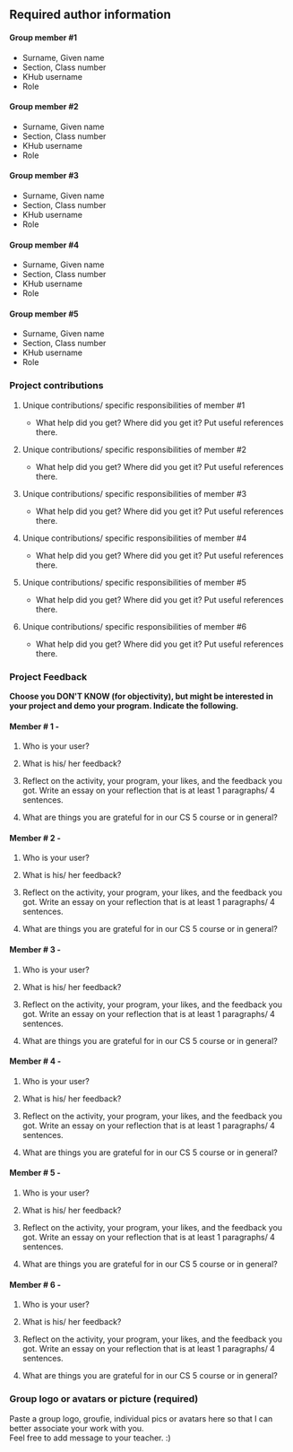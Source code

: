 ## Required author information 

#### Group member #1
* Surname, Given name
* Section, Class number 
* KHub username
* Role

#### Group member #2
* Surname, Given name
* Section, Class number 
* KHub username
* Role

#### Group member #3
* Surname, Given name
* Section, Class number 
* KHub username
* Role

#### Group member #4
* Surname, Given name
* Section, Class number 
* KHub username
* Role

#### Group member #5
* Surname, Given name
* Section, Class number 
* KHub username
* Role

### Project contributions

1. Unique contributions/ specific responsibilities of member #1

    * What help did you get? Where did you get it? Put useful references there.

2. Unique contributions/ specific responsibilities of member #2

    * What help did you get? Where did you get it? Put useful references there.

2. Unique contributions/ specific responsibilities of member #3

    * What help did you get? Where did you get it? Put useful references there.

1. Unique contributions/ specific responsibilities of member #4

    * What help did you get? Where did you get it? Put useful references there.

2. Unique contributions/ specific responsibilities of member #5

    * What help did you get? Where did you get it? Put useful references there.

2. Unique contributions/ specific responsibilities of member #6

    * What help did you get? Where did you get it? Put useful references there.



### Project Feedback
**Choose you DON'T KNOW (for objectivity), but might be interested in your project and demo your program. Indicate the following.**

#### Member # 1 - 

1. Who is your user?

2. What is his/ her feedback?

3. Reflect on the activity, your program, your likes, and the feedback you got. Write an essay on your reflection that is at least 1 paragraphs/ 4 sentences.

4. What are things you are grateful for in our CS 5 course or in general?



#### Member # 2 - 

1. Who is your user?

2. What is his/ her feedback?

3. Reflect on the activity, your program, your likes, and the feedback you got. Write an essay on your reflection that is at least 1 paragraphs/ 4 sentences.

4. What are things you are grateful for in our CS 5 course or in general?



#### Member # 3 - 

1. Who is your user?

2. What is his/ her feedback?

3. Reflect on the activity, your program, your likes, and the feedback you got. Write an essay on your reflection that is at least 1 paragraphs/ 4 sentences.

4. What are things you are grateful for in our CS 5 course or in general?


#### Member # 4 - 

1. Who is your user?

2. What is his/ her feedback?

3. Reflect on the activity, your program, your likes, and the feedback you got. Write an essay on your reflection that is at least 1 paragraphs/ 4 sentences.

4. What are things you are grateful for in our CS 5 course or in general?



#### Member # 5 - 

1. Who is your user?

2. What is his/ her feedback?

3. Reflect on the activity, your program, your likes, and the feedback you got. Write an essay on your reflection that is at least 1 paragraphs/ 4 sentences.

4. What are things you are grateful for in our CS 5 course or in general?



#### Member # 6 - 

1. Who is your user?

2. What is his/ her feedback?

3. Reflect on the activity, your program, your likes, and the feedback you got. Write an essay on your reflection that is at least 1 paragraphs/ 4 sentences.

4. What are things you are grateful for in our CS 5 course or in general?




### Group logo or avatars or picture (required)

Paste a group logo, groufie, individual pics or avatars here so that I can better associate your work with you.  
Feel free to add message to your teacher.  :) 
